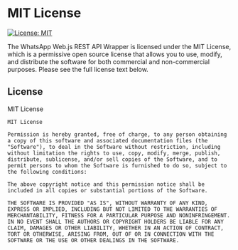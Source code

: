 # MIT License

[![License: MIT](https://img.shields.io/badge/License-MIT-yellow.svg)](https://opensource.org/licenses/MIT)

The WhatsApp Web.js REST API Wrapper is licensed under the MIT License, which is a permissive open source license that allows you to use, modify, and distribute the software for both commercial and non-commercial purposes. Please see the full license text below.

## License

MIT License

```
MIT License

Permission is hereby granted, free of charge, to any person obtaining a copy of this software and associated documentation files (the "Software"), to deal in the Software without restriction, including without limitation the rights to use, copy, modify, merge, publish, distribute, sublicense, and/or sell copies of the Software, and to permit persons to whom the Software is furnished to do so, subject to the following conditions:

The above copyright notice and this permission notice shall be included in all copies or substantial portions of the Software.

THE SOFTWARE IS PROVIDED "AS IS", WITHOUT WARRANTY OF ANY KIND, EXPRESS OR IMPLIED, INCLUDING BUT NOT LIMITED TO THE WARRANTIES OF MERCHANTABILITY, FITNESS FOR A PARTICULAR PURPOSE AND NONINFRINGEMENT. IN NO EVENT SHALL THE AUTHORS OR COPYRIGHT HOLDERS BE LIABLE FOR ANY CLAIM, DAMAGES OR OTHER LIABILITY, WHETHER IN AN ACTION OF CONTRACT, TORT OR OTHERWISE, ARISING FROM, OUT OF OR IN CONNECTION WITH THE SOFTWARE OR THE USE OR OTHER DEALINGS IN THE SOFTWARE.
```